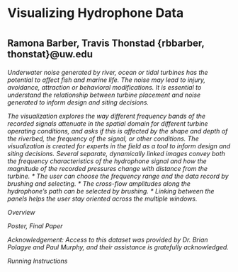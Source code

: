 <h1> Visualizing Hydrophone Data <h1>

<h2> Ramona Barber, Travis Thonstad {rbbarber, thonstat}@uw.edu <h6>

<p> Underwater noise generated by river, ocean or tidal turbines has the potential to affect fish and marine life. The noise may lead to injury, avoidance, attraction or behavioral modifications. It is essential to understand the relationship between turbine placement and noise generated to inform design and siting decisions. <p>
<p> The visualization explores the way different frequency bands of the recorded signals attenuate in the spatial domain for different turbine operating conditions, and asks if this is affected by the shape and depth of the riverbed, the frequency of the signal, or other conditions. The visualization is created for experts in the field as a tool to inform design and siting decisions. Several separate, dynamically linked images convey both the frequency characteristics of the hydrophone signal and how the magnitude of the recorded pressures change with distance from the turbine.
* The user can choose the frequency range and the data record by brushing and selecting.
* The cross-flow amplitudes along the hydrophone’s path can be selected by brushing.
* Linking between the panels helps the user stay oriented across the multiple windows.
<p>


Overview


Poster, Final Paper

Acknowledgement: Access to this dataset was provided by Dr. Brian Polagye and Paul Murphy, and their assistance is gratefully acknowledged.

Running Instructions
